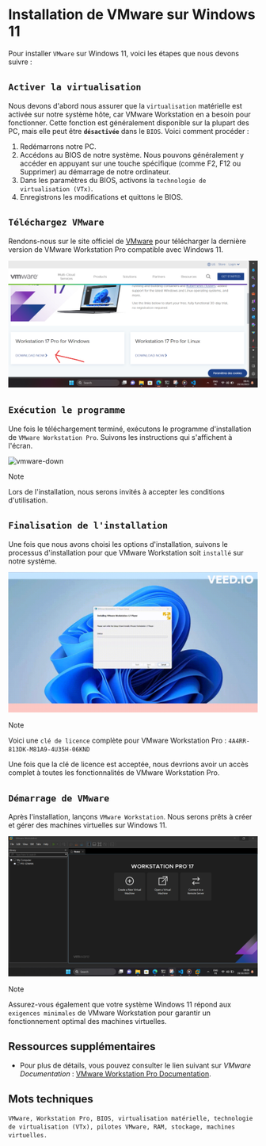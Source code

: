 # Installation de VMware sur Windows 11

Pour installer `VMware` sur Windows 11, voici les étapes que nous devons suivre :

## `Activer la virtualisation`

Nous devons d'abord nous assurer que la `virtualisation` matérielle est activée sur notre système hôte, car VMware Workstation en a besoin pour fonctionner. Cette fonction est généralement disponible sur la plupart des PC, mais elle peut être **`désactivée`** dans le `BIOS`. Voici comment procéder :

1. Redémarrons notre PC.
2. Accédons au BIOS de notre système. Nous pouvons généralement y accéder en appuyant sur une touche spécifique (comme F2, F12 ou Supprimer) au démarrage de notre ordinateur. 
3. Dans les paramètres du BIOS, activons la `technologie de virtualisation (VTx)`.
4. Enregistrons les modifications et quittons le BIOS.

## `Téléchargez VMware`

Rendons-nous sur le site officiel de [VMware](https://www.vmware.com/products/workstation-pro/workstation-pro-evaluation.html) pour télécharger la dernière version de VMware Workstation Pro compatible avec Windows 11.

![vmware-down](../images/vmwaredown.jpg)

## `Exécution le programme`

Une fois le téléchargement terminé, exécutons le programme d'installation de `VMware Workstation Pro`. Suivons les instructions qui s'affichent à l'écran.

![vmware-down](../images/vmware.gif)

> [!NOTE] 
> Lors de l'installation, nous serons invités à accepter les conditions d'utilisation.

## `Finalisation de l'installation`

Une fois que nous avons choisi les options d'installation, suivons le processus d'installation pour que VMware Workstation soit `installé` sur notre système.

![vmware-down](../images/installvmware.gif)

> [!NOTE] 
> Voici une `clé de licence` complète pour VMware Workstation Pro : `4A4RR-813DK-M81A9-4U35H-06KND`

Une fois que la clé de licence est acceptée, nous devrions avoir un accès complet à toutes les fonctionnalités de VMware Workstation Pro.

## `Démarrage de VMware` 

Après l'installation, lançons `VMware Workstation`. Nous serons prêts à créer et gérer des machines virtuelles sur Windows 11.

![vmware-down](../images/lancervmware.jpg)

> [!NOTE]
> Assurez-vous également que votre système Windows 11 répond aux `exigences minimales` de VMware Workstation pour garantir un fonctionnement optimal des machines virtuelles.

## Ressources supplémentaires

- Pour plus de détails, vous pouvez consulter le lien suivant sur *VMware Documentation* : [VMware Workstation Pro Documentation](https://docs.vmware.com/en/VMware-Workstation-Pro/index.html).

## Mots techniques

`VMware, Workstation Pro, BIOS, virtualisation matérielle, technologie de virtualisation (VTx), pilotes VMware, RAM, stockage, machines virtuelles.`